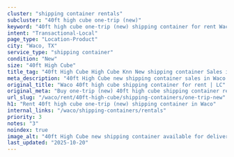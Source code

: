 ```yaml
---
cluster: "shipping container rentals"
subcluster: "40ft high cube one-trip (new)"
keyword: "40ft high cube one-trip (new) shipping container for rent Waco, TX"
intent: "Transactional-Local"
page_type: "Location-Product"
city: "Waco, TX"
service_type: "shipping container"
condition: "New"
size: "40ft High Cube"
title_tag: "40ft High Cube High Cube Knn New shipping container Sales in Waco | LC Container"
meta_description: "40ft High Cube new shipping container sales in Waco. High cube containers with extra height. Fast delivery, competitive pricing. Serving shipping containers area. Quote ID: ZAV. Call (214) 524-4168 for your free quote today."
original_title: "Waco 40ft high cube shipping container for rent | LC"
original_meta: "Buy one-trip (new) 40ft high cube shipping container rent with local delivery in Waco, TX. LC Container — local Since 2003. Request a fast quote today."
url_slug: "/waco/rent/40ft-high-cube/shipping-containers/one-trip-new"
h1: "Rent 40ft high cube one-trip (new) shipping container in Waco"
internal_links: "/waco/shipping-containers/rentals"
priority: 3
notes: "3"
noindex: true
image_alt: "40ft High Cube new shipping container available for delivery in Waco"
last_updated: "2025-10-20"
---
```


<!-- TODO: Add unique city/inventory copy, images, and internal links here. -->
